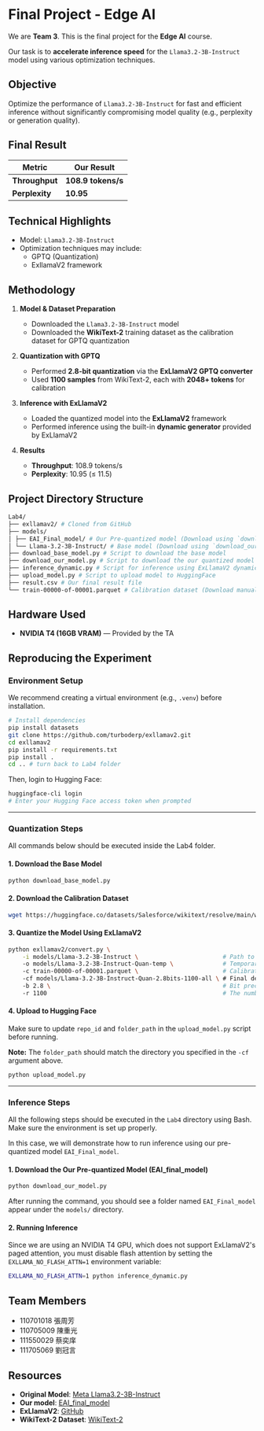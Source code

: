 # Final Project - Edge AI

We are **Team 3**. This is the final project for the **Edge AI** course.

Our task is to **accelerate inference speed** for the `Llama3.2-3B-Instruct` model using various optimization techniques.

## Objective

Optimize the performance of `Llama3.2-3B-Instruct` for fast and efficient inference without significantly compromising model quality (e.g., perplexity or generation quality).

## Final Result

| Metric | Our Result |
|--------|------------|
| **Throughput** | **108.9 tokens/s** |
| **Perplexity** | **10.95** |

## Technical Highlights

- Model: `Llama3.2-3B-Instruct`
- Optimization techniques may include:
  - GPTQ (Quantization)
  - ExllamaV2 framework

##  Methodology

1. **Model & Dataset Preparation**  
   - Downloaded the `Llama3.2-3B-Instruct` model  
   - Downloaded the **WikiText-2** training dataset as the calibration dataset for GPTQ quantization

2. **Quantization with GPTQ**  
   - Performed **2.8-bit quantization** via the **ExLlamaV2 GPTQ converter**  
   - Used **1100 samples** from WikiText-2, each with **2048+ tokens** for calibration  

3. **Inference with ExLlamaV2**  
   - Loaded the quantized model into the **ExLlamaV2** framework
   - Performed inference using the built-in **dynamic generator** provided by ExLlamaV2

4. **Results**  
   - **Throughput**: 108.9 tokens/s
   - **Perplexity**: 10.95 (≤ 11.5)

## Project Directory Structure
```bash
Lab4/
├── exllamav2/ # Cloned from GitHub
├── models/
│ ├── EAI_Final_model/ # Our Pre-quantized model (Download using `download_base_model.py`)
│ └── Llama-3.2-3B-Instruct/ # Base model (Download using `download_our_model.py`)
├── download_base_model.py # Script to download the base model
├── download_our_model.py # Script to download the our quantized model (EAL_final_model)
├── inference_dynamic.py # Script for inference using ExLlamaV2 dynamic generator
├── upload_model.py # Script to upload model to HuggingFace
├── result.csv # Our final result file
└── train-00000-of-00001.parquet # Calibration dataset (Download manually with `wget`)
```

## Hardware Used
- **NVIDIA T4 (16GB VRAM)** — Provided by the TA

## Reproducing the Experiment

### Environment Setup
We recommend creating a virtual environment (e.g., `.venv`) before installation.
```bash
# Install dependencies
pip install datasets
git clone https://github.com/turboderp/exllamav2.git
cd exllamav2
pip install -r requirements.txt
pip install .
cd .. # turn back to Lab4 folder
```
Then, login to Hugging Face:
```bash
huggingface-cli login
# Enter your Hugging Face access token when prompted
```
-------
### Quantization Steps
All commands below should be executed inside the Lab4 folder.

#### 1. Download the Base Model
```bash
python download_base_model.py
```

#### 2. Download the Calibration Dataset
```bash
wget https://huggingface.co/datasets/Salesforce/wikitext/resolve/main/wikitext-2-raw-v1/train-00000-of-00001.parquet
```

#### 3. Quantize the Model Using ExLlamaV2
```bash
python exllamav2/convert.py \
    -i models/Llama-3.2-3B-Instruct \                        # Path to the original (non-quantized) LLaMA model
    -o models/Llama-3.2-3B-Instruct-Quan-temp \              # Temporary output directory for intermediate quantization results
    -c train-00000-of-00001.parquet \                        # Calibration dataset used for quantization (in .parquet format)
    -cf models/Llama-3.2-3B-Instruct-Quan-2.8bits-1100-all \ # Final destination folder to store the fully quantized model
    -b 2.8 \                                                 # Bit precision for quantization (2.8 bits in this case)
    -r 1100                                                  # The number of sample used in quantization; affects accuracy vs. efficiency tradeoff
```

#### 4. Upload to Hugging Face
Make sure to update `repo_id` and `folder_path` in the `upload_model.py` script before running.

**Note:** The `folder_path` should match the directory you specified in the `-cf` argument above.
```bash
python upload_model.py
```
-------
### Inference Steps
All the following steps should be executed in the `Lab4` directory using Bash. Make sure the environment is set up properly. 

In this case, we will demonstrate how to run inference using our pre-quantized model `EAI_Final_model`.

#### 1. Download the Our Pre-quantized Model (EAI_final_model)
```bash
python download_our_model.py
```
After running the command, you should see a folder named `EAI_Final_model` appear under the `models/` directory.

#### 2. Running Inference
Since we are using an NVIDIA T4 GPU, which does not support ExLlamaV2's paged attention,
you must disable flash attention by setting the `EXLLAMA_NO_FLASH_ATTN=1` environment variable:
```bash
EXLLAMA_NO_FLASH_ATTN=1 python inference_dynamic.py
```

## Team Members
- 110701018 張周芳
- 110705009 陳重光
- 111550029 蔡奕庠
- 111705069 劉冠言

## Resources
- **Original Model**: [Meta Llama3.2-3B-Instruct](https://huggingface.co/meta-llama/Llama-3.2-3B-Instruct)
- **Our model**: [EAI_final_model](https://huggingface.co/Fang77777/EAI_Final_model)
- **ExLlamaV2**: [GitHub](https://github.com/turboderp/exllamav2)
- **WikiText-2 Dataset**:  [WikiText-2](https://huggingface.co/datasets/Salesforce/wikitext)
